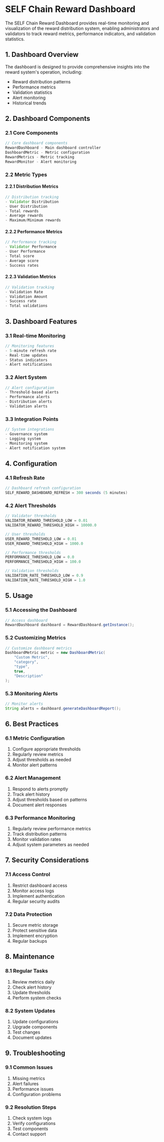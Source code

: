 # SELF Chain Reward Dashboard

The SELF Chain Reward Dashboard provides real-time monitoring and visualization of the reward distribution system, enabling administrators and validators to track reward metrics, performance indicators, and validation statistics.

## 1. Dashboard Overview

The dashboard is designed to provide comprehensive insights into the reward system's operation, including:
- Reward distribution patterns
- Performance metrics
- Validation statistics
- Alert monitoring
- Historical trends

## 2. Dashboard Components

### 2.1 Core Components

```java
// Core dashboard components
RewardDashboard - Main dashboard controller
DashboardMetric - Metric configuration
RewardMetrics - Metric tracking
RewardMonitor - Alert monitoring
```

### 2.2 Metric Types

#### 2.2.1 Distribution Metrics
```java
// Distribution tracking
- Validator Distribution
- User Distribution
- Total rewards
- Average rewards
- Maximum/Minimum rewards
```

#### 2.2.2 Performance Metrics
```java
// Performance tracking
- Validator Performance
- User Performance
- Total score
- Average score
- Success rates
```

#### 2.2.3 Validation Metrics
```java
// Validation tracking
- Validation Rate
- Validation Amount
- Success rate
- Total validations
```

## 3. Dashboard Features

### 3.1 Real-time Monitoring
```java
// Monitoring features
- 5-minute refresh rate
- Real-time updates
- Status indicators
- Alert notifications
```

### 3.2 Alert System
```java
// Alert configuration
- Threshold-based alerts
- Performance alerts
- Distribution alerts
- Validation alerts
```

### 3.3 Integration Points
```java
// System integrations
- Governance system
- Logging system
- Monitoring system
- Alert notification system
```

## 4. Configuration

### 4.1 Refresh Rate
```java
// Dashboard refresh configuration
SELF_REWARD_DASHBOARD_REFRESH = 300 seconds (5 minutes)
```

### 4.2 Alert Thresholds
```java
// Validator thresholds
VALIDATOR_REWARD_THRESHOLD_LOW = 0.01
VALIDATOR_REWARD_THRESHOLD_HIGH = 10000.0

// User thresholds
USER_REWARD_THRESHOLD_LOW = 0.01
USER_REWARD_THRESHOLD_HIGH = 1000.0

// Performance thresholds
PERFORMANCE_THRESHOLD_LOW = 0.0
PERFORMANCE_THRESHOLD_HIGH = 100.0

// Validation thresholds
VALIDATION_RATE_THRESHOLD_LOW = 0.9
VALIDATION_RATE_THRESHOLD_HIGH = 1.0
```

## 5. Usage

### 5.1 Accessing the Dashboard
```java
// Access dashboard
RewardDashboard dashboard = RewardDashboard.getInstance();
```

### 5.2 Customizing Metrics
```java
// Customize dashboard metrics
DashboardMetric metric = new DashboardMetric(
    "Custom Metric",
    "category",
    "type",
    true,
    "Description"
);
```

### 5.3 Monitoring Alerts
```java
// Monitor alerts
String alerts = dashboard.generateDashboardReport();
```

## 6. Best Practices

### 6.1 Metric Configuration
1. Configure appropriate thresholds
2. Regularly review metrics
3. Adjust thresholds as needed
4. Monitor alert patterns

### 6.2 Alert Management
1. Respond to alerts promptly
2. Track alert history
3. Adjust thresholds based on patterns
4. Document alert responses

### 6.3 Performance Monitoring
1. Regularly review performance metrics
2. Track distribution patterns
3. Monitor validation rates
4. Adjust system parameters as needed

## 7. Security Considerations

### 7.1 Access Control
1. Restrict dashboard access
2. Monitor access logs
3. Implement authentication
4. Regular security audits

### 7.2 Data Protection
1. Secure metric storage
2. Protect sensitive data
3. Implement encryption
4. Regular backups

## 8. Maintenance

### 8.1 Regular Tasks
1. Review metrics daily
2. Check alert history
3. Update thresholds
4. Perform system checks

### 8.2 System Updates
1. Update configurations
2. Upgrade components
3. Test changes
4. Document updates

## 9. Troubleshooting

### 9.1 Common Issues
1. Missing metrics
2. Alert failures
3. Performance issues
4. Configuration problems

### 9.2 Resolution Steps
1. Check system logs
2. Verify configurations
3. Test components
4. Contact support

